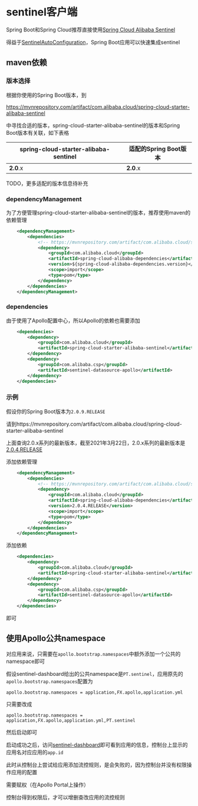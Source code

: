 # sentinel客户端

Spring Boot和Spring Cloud推荐直接使用[Spring Cloud Alibaba Sentinel](https://github.com/alibaba/spring-cloud-alibaba/wiki/Sentinel)

得益于[SentinelAutoConfiguration](https://github.com/alibaba/spring-cloud-alibaba/blob/master/spring-cloud-alibaba-starters/spring-cloud-starter-alibaba-sentinel/src/main/java/com/alibaba/cloud/sentinel/custom/SentinelAutoConfiguration.java)，Spring Boot应用可以快速集成sentinel

## maven依赖

### 版本选择

根据你使用的Spring Boot版本，到

https://mvnrepository.com/artifact/com.alibaba.cloud/spring-cloud-starter-alibaba-sentinel

中寻找合适的版本，spring-cloud-starter-alibaba-sentinel的版本和Spring Boot版本有关联，如下表格

| spring-cloud-starter-alibaba-sentinel | 适配的Spring Boot版本 |
| ------------------------------------- | --------------------- |
| **2.0**.x                             | **2.0**.x             |

TODO，更多适配的版本信息待补充
### dependencyManagement

为了方便管理spring-cloud-starter-alibaba-sentinel的版本，推荐使用maven的依赖管理

```xml
	<dependencyManagement>
		<dependencies>
			<!-- https://mvnrepository.com/artifact/com.alibaba.cloud/spring-cloud-alibaba-dependencies -->
			<dependency>
				<groupId>com.alibaba.cloud</groupId>
				<artifactId>spring-cloud-alibaba-dependencies</artifactId>
				<version>${spring-cloud-alibaba-dependencies.version}</version>
				<scope>import</scope>
				<type>pom</type>
			</dependency>
		</dependencies>
	</dependencyManagement>
```

### dependencies

由于使用了Apollo配置中心，所以Apollo的依赖也需要添加

```xml
    <dependencies>
        <dependency>
            <groupId>com.alibaba.cloud</groupId>
            <artifactId>spring-cloud-starter-alibaba-sentinel</artifactId>
        </dependency>
        <dependency>
            <groupId>com.alibaba.csp</groupId>
            <artifactId>sentinel-datasource-apollo</artifactId>
        </dependency>
	</dependencies>
```

### 示例

假设你的Spring Boot版本为`2.0.9.RELEASE`

请到https://mvnrepository.com/artifact/com.alibaba.cloud/spring-cloud-starter-alibaba-sentinel

上面查询2.0.x系列的最新版本，截至2021年3月22日，2.0.x系列的最新版本是[2.0.4.RELEASE](https://mvnrepository.com/artifact/com.alibaba.cloud/spring-cloud-starter-alibaba-sentinel/2.0.4.RELEASE)

添加依赖管理

```xml
	<dependencyManagement>
		<dependencies>
			<!-- https://mvnrepository.com/artifact/com.alibaba.cloud/spring-cloud-alibaba-dependencies -->
			<dependency>
				<groupId>com.alibaba.cloud</groupId>
				<artifactId>spring-cloud-alibaba-dependencies</artifactId>
				<version>2.0.4.RELEASE</version>
				<scope>import</scope>
				<type>pom</type>
			</dependency>
		</dependencies>
	</dependencyManagement>
```

添加依赖

```xml
    <dependencies>
        <dependency>
            <groupId>com.alibaba.cloud</groupId>
            <artifactId>spring-cloud-starter-alibaba-sentinel</artifactId>
        </dependency>
        <dependency>
            <groupId>com.alibaba.csp</groupId>
            <artifactId>sentinel-datasource-apollo</artifactId>
        </dependency>
	</dependencies>
```

即可

## 使用Apollo公共namespace

对应用来说，只需要在`apollo.bootstrap.namespaces`中额外添加一个公共的namespace即可

假设sentinel-dashboard给出的公共namespace是`PT.sentinel`，应用原先的`apollo.bootstrap.namespaces`配置为

```properties
apollo.bootstrap.namespaces = application,FX.apollo,application.yml
```

只需要改成

```properties
apollo.bootstrap.namespaces = application,FX.apollo,application.yml,PT.sentinel
```

然后启动即可

启动成功之后，访问[sentinel-dashboard](zh/usage/sentinel-dashboard)即可看到应用的信息，控制台上显示的应用名对应应用的`app.id`

此时从控制台上尝试给应用添加流控规则，是会失败的，因为控制台并没有权限操作应用的配置

需要赋权（在Apollo Portal上操作）

控制台得到权限后，才可以增删查改应用的流控规则